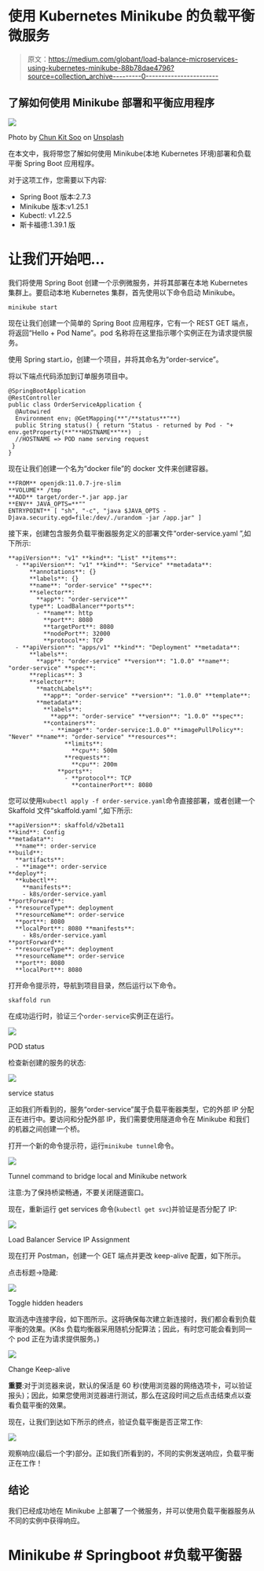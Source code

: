 # 使用 Kubernetes Minikube 的负载平衡微服务

> 原文：<https://medium.com/globant/load-balance-microservices-using-kubernetes-minikube-88b78dae4796?source=collection_archive---------0----------------------->

## 了解如何使用 Minikube 部署和平衡应用程序

![](img/0c96a46f1b435d8bd302b01264b1cb6f.png)

Photo by [Chun Kit Soo](https://unsplash.com/@soochunkit?utm_source=medium&utm_medium=referral) on [Unsplash](https://unsplash.com?utm_source=medium&utm_medium=referral)

在本文中，我将带您了解如何使用 Minikube(本地 Kubernetes 环境)部署和负载平衡 Spring Boot 应用程序。

对于这项工作，您需要以下内容:

*   Spring Boot 版本:2.7.3
*   Minikube 版本:v1.25.1
*   Kubectl: v1.22.5
*   斯卡福德:1.39.1 版

# 让我们开始吧…

我们将使用 Spring Boot 创建一个示例微服务，并将其部署在本地 Kubernetes 集群上。要启动本地 Kubernetes 集群，首先使用以下命令启动 Minikube。

```
minikube start
```

现在让我们创建一个简单的 Spring Boot 应用程序，它有一个 REST GET 端点，将返回“Hello + Pod Name”。pod 名称将在这里指示哪个实例正在为请求提供服务。

使用 Spring start.io，创建一个项目，并将其命名为“order-service”。

将以下端点代码添加到订单服务项目中。

```
@SpringBootApplication
@RestController
public class OrderServiceApplication {
  @Autowired
  Environment env; @GetMapping(**"/**status**"**)
  public String status() { return "Status - returned by Pod - "+ env.getProperty(**"**HOSTNAME**"**)  ; 
  //HOSTNAME => POD name serving request
 }
}
```

现在让我们创建一个名为“docker file”的 docker 文件来创建容器。

```
**FROM** openjdk:11.0.7-jre-slim
**VOLUME** /tmp
**ADD** target/order-*.jar app.jar
**ENV** JAVA_OPTS=**""
ENTRYPOINT** [ "sh", "-c", "java $JAVA_OPTS -Djava.security.egd=file:/dev/./urandom -jar /app.jar" ]
```

接下来，创建包含服务负载平衡器服务定义的部署文件“order-service.yaml ”,如下所示:

```
**apiVersion**: "v1" **kind**: "List" **items**:
  - **apiVersion**: "v1" **kind**: "Service" **metadata**:
      **annotations**: {}
      **labels**: {}
      **name**: "order-service" **spec**:
      **selector**:
        **app**: "order-service**"
      type**: LoadBalancer**ports**:
        - **name**: http
          **port**: 8080
          **targetPort**: 8080
          **nodePort**: 32000
          **protocol**: TCP
  - **apiVersion**: "apps/v1" **kind**: "Deployment" **metadata**:
      **labels**:
        **app**: "order-service" **version**: "1.0.0" **name**: "order-service" **spec**:
      **replicas**: 3
      **selector**:
        **matchLabels**:
          **app**: "order-service" **version**: "1.0.0" **template**:
        **metadata**:
          **labels**:
            **app**: "order-service" **version**: "1.0.0" **spec**:
          **containers**:
            - **image**: "order-service:1.0.0" **imagePullPolicy**: "Never" **name**: "order-service" **resources**:
                **limits**:
                  **cpu**: 500m
                **requests**:
                  **cpu**: 200m
              **ports**:
                - **protocol**: TCP
                  **containerPort**: 8080
```

您可以使用`kubectl apply -f order-service.yaml`命令直接部署，或者创建一个 Skaffold 文件“skaffold.yaml ”,如下所示:

```
**apiVersion**: skaffold/v2beta11
**kind**: Config
**metadata**:
  **name**: order-service
**build**:
  **artifacts**:
  - **image**: order-service
**deploy**:
  **kubectl**:
    **manifests**:
    - k8s/order-service.yaml
**portForward**:
- **resourceType**: deployment
  **resourceName**: order-service
  **port**: 8080
  **localPort**: 8080 **manifests**:
    - k8s/order-service.yaml
**portForward**:
- **resourceType**: deployment
  **resourceName**: order-service
  **port**: 8080
  **localPort**: 8080
```

打开命令提示符，导航到项目目录，然后运行以下命令。

```
skaffold run
```

在成功运行时，验证三个`order-service`实例正在运行。

![](img/4edd5387e3788f67a63e7bfba9279d19.png)

POD status

检查新创建的服务的状态:

![](img/79cc12ac6bfbf16db16c19ced3dfa2c1.png)

service status

正如我们所看到的，服务“order-service”属于负载平衡器类型，它的外部 IP 分配正在进行中。要访问和分配外部 IP，我们需要使用隧道命令在 Minikube 和我们的机器之间创建一个桥。

打开一个新的命令提示符，运行`minikube tunnel`命令。

![](img/8b21e787781a896f05ff0fa3cbb97e83.png)

Tunnel command to bridge local and Minikube network

注意:为了保持桥梁畅通，不要关闭隧道窗口。

现在，重新运行 get services 命令(`kubectl get svc`)并验证是否分配了 IP:

![](img/bde9d5464b0311002076f72d151dc8b6.png)

Load Balancer Service IP Assignment

现在打开 Postman，创建一个 GET 端点并更改 keep-alive 配置，如下所示。

点击标题→隐藏:

![](img/b83b9d29790d5449978b1ade569a9878.png)

Toggle hidden headers

取消选中连接字段，如下图所示。这将确保每次建立新连接时，我们都会看到负载平衡的效果。(K8s 负载均衡器采用随机分配算法；因此，有时您可能会看到同一个 pod 正在为请求提供服务。)

![](img/59e918b9f216bcb3d476e198b8406339.png)

Change Keep-alive

**重要**:对于浏览器来说，默认的保活是 60 秒(使用浏览器的网络选项卡，可以验证报头)；因此，如果您使用浏览器进行测试，那么在这段时间之后点击结束点以查看负载平衡的效果。

现在，让我们到达如下所示的终点，验证负载平衡是否正常工作:

![](img/3d1354e854845e7f3d33500de69fee51.png)

观察响应(最后一个字)部分。正如我们所看到的，不同的实例发送响应，负载平衡正在工作！

## 结论

我们已经成功地在 Minikube 上部署了一个微服务，并可以使用负载平衡器服务从不同的实例中获得响应。

# Minikube # Springboot #负载平衡器